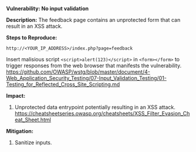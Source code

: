 **Vulnerability: No input validation**

**Description:**
The feedback page contains an unprotected form that can result in an XSS attack.

**Steps to Reproduce:**
```
http://<YOUR_IP_ADDRESS>/index.php?page=feedback
```
Insert malisious script `<script>alert(123)</script>` in `<form></form>` to trigger responses from the web browser that manifests the vulnerability. 
https://github.com/OWASP/wstg/blob/master/document/4-Web_Application_Security_Testing/07-Input_Validation_Testing/01-Testing_for_Reflected_Cross_Site_Scripting.md 

**Impact:**
1. Unprotected data entrypoint potentially resulting in an XSS attack.
https://cheatsheetseries.owasp.org/cheatsheets/XSS_Filter_Evasion_Cheat_Sheet.html

**Mitigation:**
1. Sanitize inputs.
